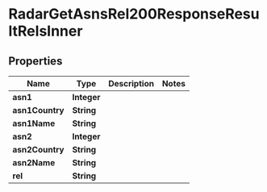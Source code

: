 

# RadarGetAsnsRel200ResponseResultRelsInner


## Properties

| Name | Type | Description | Notes |
|------------ | ------------- | ------------- | -------------|
|**asn1** | **Integer** |  |  |
|**asn1Country** | **String** |  |  |
|**asn1Name** | **String** |  |  |
|**asn2** | **Integer** |  |  |
|**asn2Country** | **String** |  |  |
|**asn2Name** | **String** |  |  |
|**rel** | **String** |  |  |



